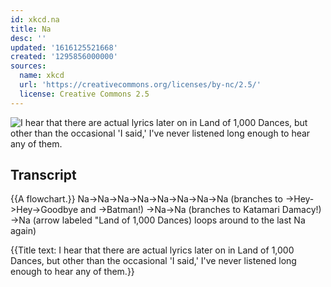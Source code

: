 ```yaml
---
id: xkcd.na
title: Na
desc: ''
updated: '1616125521668'
created: '1295856000000'
sources:
  name: xkcd
  url: 'https://creativecommons.org/licenses/by-nc/2.5/'
  license: Creative Commons 2.5
---
```

![I hear that there are actual lyrics later on in Land of 1,000 Dances, but other than the occasional 'I said,' I've never listened long enough to hear any of them.](https://imgs.xkcd.com/comics/na.png)

## Transcript
{{A flowchart.}}
Na->Na->Na->Na->Na->Na->Na->Na (branches to ->Hey->Hey->Goodbye and ->Batman!) ->Na->Na (branches to Katamari Damacy!) ->Na (arrow labeled "Land of 1,000 Dances) loops around to the last Na again)

{{Title text: I hear that there are actual lyrics later on in Land of 1,000 Dances, but other than the occasional 'I said,' I've never listened long enough to hear any of them.}}
